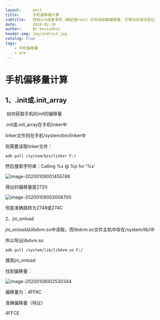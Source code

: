 ```yaml
---
layout:     post
title:      手机偏移量计算
subtitle:   获取arm或者本机（确定被root）的系统函数偏移量，方便动态调试定位
date:       2020-02-10
author:     BY kexiaohei
header-img: img/android.jpg
catalog: true
tags:
    - 手机偏移量
    - arm
---
```

# 手机偏移量计算

## 1、.init或.init_array

​		如何获取手机的init的偏移量

.init或.init_array在手机linker中

linker文件则在手机/system/bin/linker中

则需要读取linker文件：

```
adb pull /system/bin/linker F:/
```

然后搜索字符串：Calling %s @ %p for '%s'

![image-20200109001455748](http:frankie625641200.github.io/img/arm-pyl/image-20200109001455748.png)

得出的偏移量是2720

![image-20200109003006700](http:frankie625641200.github.io/img/arm-pyl/image-20200109003006700.png)

但是准确跳转为2748或274C

2、jni_onload

jni_onload从libdvm.so中读取，而libdvm.so文件主机中存在/system/lib/中

所以导出libdvm.so

```
adb pull /system/lib/libdvm.so F:/
```

搜索jni_onload

找到偏移量：

![image-20200109002530344](http:frankie625641200.github.io/img/arm-pyl/image-20200109002530344.png)

偏移量为：4FFAC

准确偏移量（待议）

4FFCE